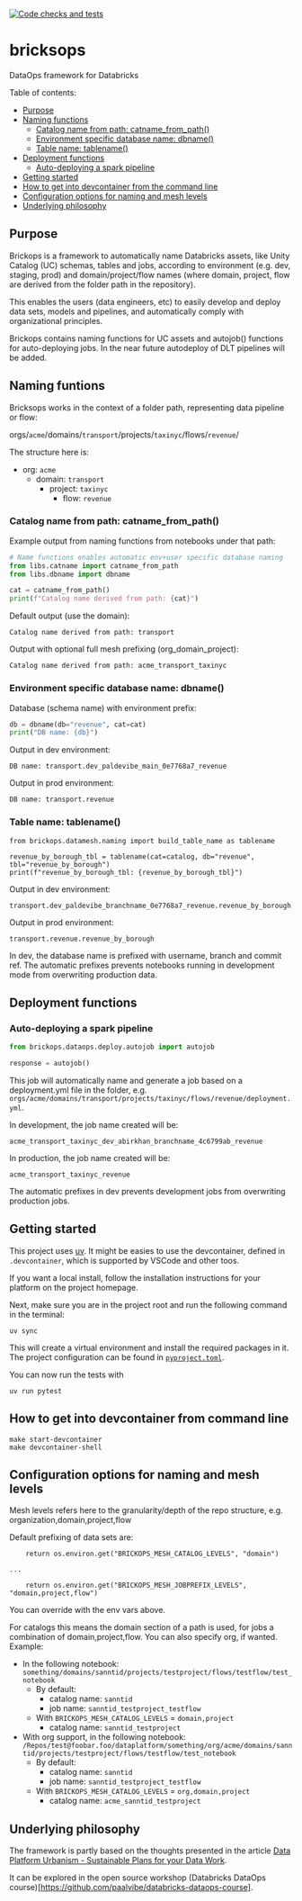 [![Code checks and tests](https://github.com/paalvibe/bricksops/actions/workflows/check-and-test.yaml/badge.svg)](https://github.com/paalvibe/bricksops/actions/workflows/check-and-test.yaml)
# bricksops
DataOps framework for Databricks

Table of contents:

- [Purpose](#purpose)
- [Naming functions](#naming-functions)
  - [Catalog name from path: catname_from_path()](#catalog-name-from-path-catname_from_path)
  - [Environment specific database name: dbname()](#environment-specific-database-name-dbname)
  - [Table name: tablename()](#table-name-tablename)
- [Deployment functions](#deployment-functions)
  - [Auto-deploying a spark pipeline](#auto-deploying-a-spark-pipeline)
- [Getting started](#getting-started)
- [How to get into devcontainer from the command line](#how-to-get-into-devcontainer-from-the-command-line)
- [Configuration options for naming and mesh levels](#configuration-options-for-naming-and-mesh-levels)
- [Underlying philosophy](#underlying-philosophy)


## Purpose
Brickops is a framework to automatically name Databricks assets, like Unity Catalog (UC) schemas, tables and jobs, according to environment (e.g. dev, staging, prod) and domain/project/flow names (where domain, project, flow are derived from the folder path in the repository).

This enables the users (data engineers, etc) to easily develop and deploy data sets, models and pipelines, and automatically comply with organizational principles.

Brickops contains naming functions for UC assets and autojob() functions for auto-deploying jobs.
In the near future autodeploy of DLT pipelines will be added.

## Naming funtions

Bricksops works in the context of a folder path, representing data pipeline or flow:

orgs/`acme`/domains/`transport`/projects/`taxinyc`/flows/`revenue`/

The structure here is:

- org: `acme`
    - domain: `transport`
        - project: `taxinyc`
            - flow: `revenue`

### Catalog name from path: catname_from_path()

Example output from naming functions from notebooks under that path:

``````python
# Name functions enables automatic env+user specific database naming
from libs.catname import catname_from_path
from libs.dbname import dbname

cat = catname_from_path()
print(f"Catalog name derived from path: {cat}")
``````

Default output (use the domain):
```
Catalog name derived from path: transport
```

Output with optional full mesh prefixing (org_domain_project):
```
Catalog name derived from path: acme_transport_taxinyc
```

### Environment specific database name: dbname()

Database (schema name) with environment prefix:
``````python
db = dbname(db="revenue", cat=cat)
print("DB name: {db}")
``````

Output in dev environment:
``````
DB name: transport.dev_paldevibe_main_0e7768a7_revenue
``````

Output in prod environment:
``````
DB name: transport.revenue
``````

### Table name: tablename()

```
from brickops.datamesh.naming import build_table_name as tablename

revenue_by_borough_tbl = tablename(cat=catalog, db="revenue", tbl="revenue_by_borough")
print(f"revenue_by_borough_tbl: {revenue_by_borough_tbl}")
```

Output in dev environment:
``````
transport.dev_paldevibe_branchname_0e7768a7_revenue.revenue_by_borough
``````

Output in prod environment:
``````
transport.revenue.revenue_by_borough
``````

In dev, the database name is prefixed with username, branch and commit ref. The automatic prefixes prevents notebooks running in development mode from overwriting production data.

## Deployment functions


### Auto-deploying a spark pipeline


``````python
from brickops.dataops.deploy.autojob import autojob

response = autojob()
``````

This job will automatically name and generate a job based on a deployment.yml file in the folder, e.g. `orgs/acme/domains/transport/projects/taxinyc/flows/revenue/deployment.yml`.

In development, the job name created will be:

`acme_transport_taxinyc_dev_abirkhan_branchname_4c6799ab_revenue`

In production, the job name created will be:

`acme_transport_taxinyc_revenue`

The automatic prefixes in dev prevents development jobs from overwriting production jobs.

## Getting started
This project uses [uv](https://docs.astral.sh/uv/). It might be easies to use the devcontainer,
defined in `.devcontainer`, which is supported by VSCode and other toos.

If you want a local install, follow the installation instructions for your platform on the project homepage.

Next, make sure you are in the project root and run the following command in the terminal:

```shell
uv sync
```

This will create a virtual environment and install the required packages in it.
The project configuration can be found in [`pyproject.toml`](./pyproject.toml).

You can now run the tests with
```shell
uv run pytest
```

## How to get into devcontainer from command line

```
make start-devcontainer
make devcontainer-shell
```

## Configuration options for naming and mesh levels

Mesh levels refers here to the granularity/depth of the repo structure, e.g. organization,domain,project,flow

Default prefixing of data sets are:

```
    return os.environ.get("BRICKOPS_MESH_CATALOG_LEVELS", "domain")

...

    return os.environ.get("BRICKOPS_MESH_JOBPREFIX_LEVELS", "domain,project,flow")
```

You can override with the env vars above.

For catalogs this means the domain section of a path is used, for jobs a combination of domain,project,flow.
You can also specify org, if wanted. Example:


* In the following notebook: `something/domains/sanntid/projects/testproject/flows/testflow/test_notebook`
  * By default:
    * catalog name: `sanntid`
    * job name: `sanntid_testproject_testflow`
  * With `BRICKOPS_MESH_CATALOG_LEVELS` = `domain,project`
    * catalog name: `sanntid_testproject`
* With org support, in the following notebook: `/Repos/test@foobar.foo/dataplatform/something/org/acme/domains/sanntid/projects/testproject/flows/testflow/test_notebook`
  * By default:
    * catalog name: `sanntid`
    * job name: `sanntid_testproject_testflow`
  * With `BRICKOPS_MESH_CATALOG_LEVELS` = `org,domain,project`
    * catalog name: `acme_sanntid_testproject`


## Underlying philosophy

The framework is partly based on the thoughts presented in the article [Data Platform Urbanism - Sustainable Plans for your Data Work](https://www.linkedin.com/pulse/data-platform-urbanism-sustainable-plans-your-work-p%25C3%25A5l-de-vibe/).

It can be explored in the open source workshop (Databricks DataOps course)[https://github.com/paalvibe/databricks-dataops-course].